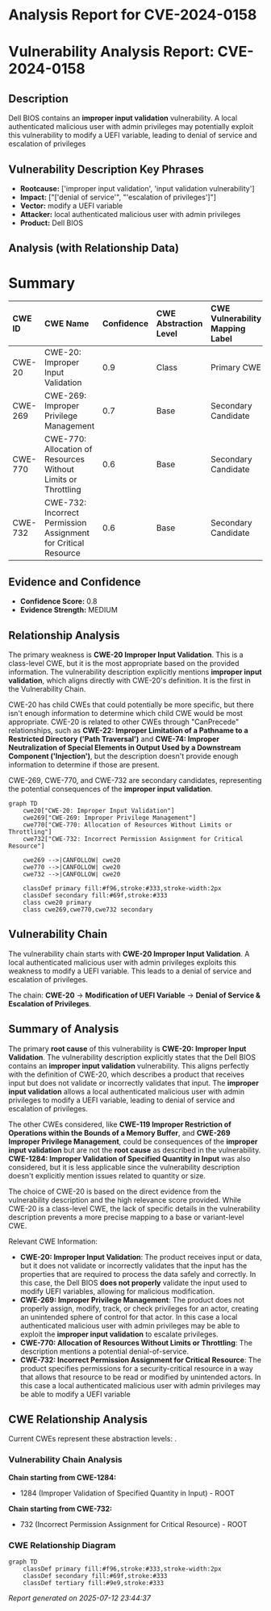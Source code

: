 # Analysis Report for CVE-2024-0158

# Vulnerability Analysis Report: CVE-2024-0158

## Description

Dell BIOS contains an **improper input validation** vulnerability. A local authenticated malicious user with admin privileges may potentially exploit this vulnerability to modify a UEFI variable, leading to denial of service and escalation of privileges

## Vulnerability Description Key Phrases

- **Rootcause:** ['improper input validation', 'input validation vulnerability']
- **Impact:** ["['denial of service'", "'escalation of privileges']"]
- **Vector:** modify a UEFI variable
- **Attacker:** local authenticated malicious user with admin privileges
- **Product:** Dell BIOS

## Analysis (with Relationship Data)

# Summary
| CWE ID    | CWE Name                                                                                     | Confidence | CWE Abstraction Level | CWE Vulnerability Mapping Label | CWE-Vulnerability Mapping Notes |
| :---------- | :------------------------------------------------------------------------------------------- | :--------- | :---------------------- | :------------------------------ | :-------------------------------- |
| CWE-20      | CWE-20: Improper Input Validation                                                            | 0.9        | Class                   | Primary CWE                    | Discouraged                       |
| CWE-269     | CWE-269: Improper Privilege Management                                                       | 0.7        | Base                    | Secondary Candidate             | Allowed                           |
| CWE-770     | CWE-770: Allocation of Resources Without Limits or Throttling                                | 0.6        | Base                    | Secondary Candidate             | Allowed                           |
| CWE-732     | CWE-732: Incorrect Permission Assignment for Critical Resource                               | 0.6        | Base                    | Secondary Candidate             | Allowed                           |

## Evidence and Confidence

*   **Confidence Score:** 0.8
*   **Evidence Strength:** MEDIUM

## Relationship Analysis

The primary weakness is **CWE-20 Improper Input Validation**. This is a class-level CWE, but it is the most appropriate based on the provided information. The vulnerability description explicitly mentions **improper input validation**, which aligns directly with CWE-20's definition. It is the first in the Vulnerability Chain.

CWE-20 has child CWEs that could potentially be more specific, but there isn't enough information to determine which child CWE would be most appropriate. CWE-20 is related to other CWEs through "CanPrecede" relationships, such as **CWE-22: Improper Limitation of a Pathname to a Restricted Directory ('Path Traversal')** and **CWE-74: Improper Neutralization of Special Elements in Output Used by a Downstream Component ('Injection')**, but the description doesn't provide enough information to determine if those are present.

CWE-269, CWE-770, and CWE-732 are secondary candidates, representing the potential consequences of the **improper input validation**.

```mermaid
graph TD
    cwe20["CWE-20: Improper Input Validation"]
    cwe269["CWE-269: Improper Privilege Management"]
    cwe770["CWE-770: Allocation of Resources Without Limits or Throttling"]
    cwe732["CWE-732: Incorrect Permission Assignment for Critical Resource"]
    
    cwe269 -->|CANFOLLOW| cwe20
    cwe770 -->|CANFOLLOW| cwe20
    cwe732 -->|CANFOLLOW| cwe20

    classDef primary fill:#f96,stroke:#333,stroke-width:2px
    classDef secondary fill:#69f,stroke:#333
    class cwe20 primary
    class cwe269,cwe770,cwe732 secondary
```

## Vulnerability Chain

The vulnerability chain starts with **CWE-20 Improper Input Validation**. A local authenticated malicious user with admin privileges exploits this weakness to modify a UEFI variable. This leads to a denial of service and escalation of privileges.

The chain: **CWE-20** -> **Modification of UEFI Variable** -> **Denial of Service & Escalation of Privileges**.

## Summary of Analysis

The primary **root cause** of this vulnerability is **CWE-20: Improper Input Validation**. The vulnerability description explicitly states that the Dell BIOS contains an **improper input validation** vulnerability. This aligns perfectly with the definition of CWE-20, which describes a product that receives input but does not validate or incorrectly validates that input. The **improper input validation** allows a local authenticated malicious user with admin privileges to modify a UEFI variable, leading to denial of service and escalation of privileges.

The other CWEs considered, like **CWE-119 Improper Restriction of Operations within the Bounds of a Memory Buffer**, and **CWE-269 Improper Privilege Management**, could be consequences of the **improper input validation** but are not the **root cause** as described in the vulnerability. **CWE-1284: Improper Validation of Specified Quantity in Input** was also considered, but it is less applicable since the vulnerability description doesn't explicitly mention issues related to quantity or size.

The choice of CWE-20 is based on the direct evidence from the vulnerability description and the high relevance score provided. While CWE-20 is a class-level CWE, the lack of specific details in the vulnerability description prevents a more precise mapping to a base or variant-level CWE.

Relevant CWE Information:
*   **CWE-20: Improper Input Validation**: The product receives input or data, but it does not validate or incorrectly validates that the input has the properties that are required to process the data safely and correctly. In this case, the Dell BIOS **does not properly** validate the input used to modify UEFI variables, allowing for malicious modification.
*   **CWE-269: Improper Privilege Management**: The product does not properly assign, modify, track, or check privileges for an actor, creating an unintended sphere of control for that actor. In this case a local authenticated malicious user with admin privileges may be able to exploit the **improper input validation** to escalate privileges.
*   **CWE-770: Allocation of Resources Without Limits or Throttling**: The description mentions a potential denial-of-service.
*   **CWE-732: Incorrect Permission Assignment for Critical Resource**: The product specifies permissions for a security-critical resource in a way that allows that resource to be read or modified by unintended actors. In this case a local authenticated malicious user with admin privileges may be able to modify a UEFI variable


## CWE Relationship Analysis

Current CWEs represent these abstraction levels: .


### Vulnerability Chain Analysis

**Chain starting from CWE-1284:**
- 1284 (Improper Validation of Specified Quantity in Input) - ROOT


**Chain starting from CWE-732:**
- 732 (Incorrect Permission Assignment for Critical Resource) - ROOT



### CWE Relationship Diagram

```mermaid
graph TD
    classDef primary fill:#f96,stroke:#333,stroke-width:2px
    classDef secondary fill:#69f,stroke:#333
    classDef tertiary fill:#9e9,stroke:#333
```



*Report generated on 2025-07-12 23:44:37*
